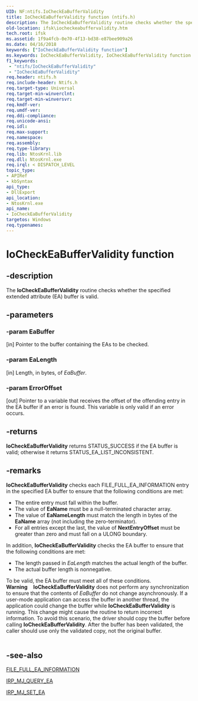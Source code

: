 ```yaml
---
UID: NF:ntifs.IoCheckEaBufferValidity
title: IoCheckEaBufferValidity function (ntifs.h)
description: The IoCheckEaBufferValidity routine checks whether the specified extended attribute (EA) buffer is valid.
old-location: ifsk\iocheckeabuffervalidity.htm
tech.root: ifsk
ms.assetid: 1f9a4fcb-0e70-4f13-bd38-e87bee909a26
ms.date: 04/16/2018
keywords: ["IoCheckEaBufferValidity function"]
ms.keywords: IoCheckEaBufferValidity, IoCheckEaBufferValidity function [Installable File System Drivers], ifsk.iocheckeabuffervalidity, ioref_cda82410-a6a9-40df-83ac-c1376a129a7a.xml, ntifs/IoCheckEaBufferValidity
f1_keywords:
 - "ntifs/IoCheckEaBufferValidity"
 - "IoCheckEaBufferValidity"
req.header: ntifs.h
req.include-header: Ntifs.h
req.target-type: Universal
req.target-min-winverclnt: 
req.target-min-winversvr: 
req.kmdf-ver: 
req.umdf-ver: 
req.ddi-compliance: 
req.unicode-ansi: 
req.idl: 
req.max-support: 
req.namespace: 
req.assembly: 
req.type-library: 
req.lib: NtosKrnl.lib
req.dll: NtosKrnl.exe
req.irql: < DISPATCH_LEVEL
topic_type:
- APIRef
- kbSyntax
api_type:
- DllExport
api_location:
- NtosKrnl.exe
api_name:
- IoCheckEaBufferValidity
targetos: Windows
req.typenames: 
---
```


# IoCheckEaBufferValidity function


## -description


The <b>IoCheckEaBufferValidity</b> routine checks whether the specified extended attribute (EA) buffer is valid.


## -parameters




### -param EaBuffer 
[in]
Pointer to the buffer containing the EAs to be checked.


### -param EaLength 
[in]
Length, in bytes, of <i>EaBuffer</i>.


### -param ErrorOffset 
[out]
Pointer to a variable that receives the offset of the offending entry in the EA buffer if an error is found. This variable is only valid if an error occurs.


## -returns



<b>IoCheckEaBufferValidity</b> returns STATUS_SUCCESS if the EA buffer is valid; otherwise it returns STATUS_EA_LIST_INCONSISTENT.




## -remarks



<b>IoCheckEaBufferValidity</b> checks each FILE_FULL_EA_INFORMATION entry in the specified EA buffer to ensure that the following conditions are met:

<ul>
<li>
The entire entry must fall within the buffer.

</li>
<li>
The value of <b>EaName</b> must be a null-terminated character array.

</li>
<li>
The value of <b>EaNameLength</b> must match the length in bytes of the <b>EaName</b> array (not including the zero-terminator).

</li>
<li>
For all entries except the last, the value of <b>NextEntryOffset</b> must be greater than zero and must fall on a ULONG boundary.

</li>
</ul>
In addition, <b>IoCheckEaBufferValidity</b> checks the EA buffer to ensure that the following conditions are met:

<ul>
<li>
The length passed in <i>EaLength</i> matches the actual length of the buffer.

</li>
<li>
The actual buffer length is nonnegative.

</li>
</ul>
To be valid, the EA buffer must meet all of these conditions.

<div class="alert"><b>Warning</b>  
      <b>IoCheckEaBufferValidity</b> does not perform any synchronization to ensure that the contents of <i>EaBuffer</i> do not change asynchronously. If a user-mode application can access the buffer in another thread, the application could change the buffer while <b>IoCheckEaBufferValidity</b> is running. This change might cause the routine to return incorrect information.  To avoid this scenario, the driver should copy the buffer before calling <b>IoCheckEaBufferValidity</b>.  After the buffer has been validated, the caller should use only the validated copy, not the original buffer.</div>
<div> </div>



## -see-also




<a href="https://docs.microsoft.com/windows-hardware/drivers/ddi/wdm/ns-wdm-_file_full_ea_information">FILE_FULL_EA_INFORMATION</a>



<a href="https://docs.microsoft.com/windows-hardware/drivers/ifs/irp-mj-query-ea">IRP_MJ_QUERY_EA</a>



<a href="https://docs.microsoft.com/windows-hardware/drivers/ifs/irp-mj-set-ea">IRP_MJ_SET_EA</a>
 

 

